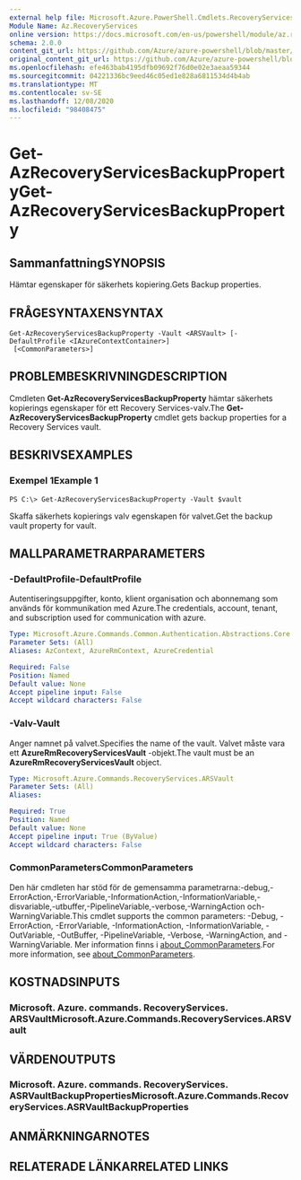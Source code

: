 ```yaml
---
external help file: Microsoft.Azure.PowerShell.Cmdlets.RecoveryServices.dll-Help.xml
Module Name: Az.RecoveryServices
online version: https://docs.microsoft.com/en-us/powershell/module/az.recoveryservices/get-azrecoveryservicesbackupproperty
schema: 2.0.0
content_git_url: https://github.com/Azure/azure-powershell/blob/master/src/RecoveryServices/RecoveryServices/help/Get-AzRecoveryServicesBackupProperty.md
original_content_git_url: https://github.com/Azure/azure-powershell/blob/master/src/RecoveryServices/RecoveryServices/help/Get-AzRecoveryServicesBackupProperty.md
ms.openlocfilehash: efe463bab4195dfb09692f76d0e02e3aeaa59344
ms.sourcegitcommit: 04221336bc9eed46c05ed1e828a6811534d4b4ab
ms.translationtype: MT
ms.contentlocale: sv-SE
ms.lasthandoff: 12/08/2020
ms.locfileid: "98408475"
---
```

# <span data-ttu-id="7877a-101">Get-AzRecoveryServicesBackupProperty</span><span class="sxs-lookup"><span data-stu-id="7877a-101">Get-AzRecoveryServicesBackupProperty</span></span>

## <span data-ttu-id="7877a-102">Sammanfattning</span><span class="sxs-lookup"><span data-stu-id="7877a-102">SYNOPSIS</span></span>
<span data-ttu-id="7877a-103">Hämtar egenskaper för säkerhets kopiering.</span><span class="sxs-lookup"><span data-stu-id="7877a-103">Gets Backup properties.</span></span>

## <span data-ttu-id="7877a-104">FRÅGESYNTAXEN</span><span class="sxs-lookup"><span data-stu-id="7877a-104">SYNTAX</span></span>

```
Get-AzRecoveryServicesBackupProperty -Vault <ARSVault> [-DefaultProfile <IAzureContextContainer>]
 [<CommonParameters>]
```

## <span data-ttu-id="7877a-105">PROBLEMBESKRIVNING</span><span class="sxs-lookup"><span data-stu-id="7877a-105">DESCRIPTION</span></span>
<span data-ttu-id="7877a-106">Cmdleten **Get-AzRecoveryServicesBackupProperty** hämtar säkerhets kopierings egenskaper för ett Recovery Services-valv.</span><span class="sxs-lookup"><span data-stu-id="7877a-106">The **Get-AzRecoveryServicesBackupProperty** cmdlet gets backup properties for a Recovery Services vault.</span></span>

## <span data-ttu-id="7877a-107">BESKRIVS</span><span class="sxs-lookup"><span data-stu-id="7877a-107">EXAMPLES</span></span>

### <span data-ttu-id="7877a-108">Exempel 1</span><span class="sxs-lookup"><span data-stu-id="7877a-108">Example 1</span></span>
```
PS C:\> Get-AzRecoveryServicesBackupProperty -Vault $vault
```

<span data-ttu-id="7877a-109">Skaffa säkerhets kopierings valv egenskapen för valvet.</span><span class="sxs-lookup"><span data-stu-id="7877a-109">Get the backup vault property for vault.</span></span>

## <span data-ttu-id="7877a-110">MALLPARAMETRAR</span><span class="sxs-lookup"><span data-stu-id="7877a-110">PARAMETERS</span></span>

### <span data-ttu-id="7877a-111">-DefaultProfile</span><span class="sxs-lookup"><span data-stu-id="7877a-111">-DefaultProfile</span></span>
<span data-ttu-id="7877a-112">Autentiseringsuppgifter, konto, klient organisation och abonnemang som används för kommunikation med Azure.</span><span class="sxs-lookup"><span data-stu-id="7877a-112">The credentials, account, tenant, and subscription used for communication with azure.</span></span>

```yaml
Type: Microsoft.Azure.Commands.Common.Authentication.Abstractions.Core.IAzureContextContainer
Parameter Sets: (All)
Aliases: AzContext, AzureRmContext, AzureCredential

Required: False
Position: Named
Default value: None
Accept pipeline input: False
Accept wildcard characters: False
```

### <span data-ttu-id="7877a-113">-Valv</span><span class="sxs-lookup"><span data-stu-id="7877a-113">-Vault</span></span>
<span data-ttu-id="7877a-114">Anger namnet på valvet.</span><span class="sxs-lookup"><span data-stu-id="7877a-114">Specifies the name of the vault.</span></span>
<span data-ttu-id="7877a-115">Valvet måste vara ett **AzureRmRecoveryServicesVault** -objekt.</span><span class="sxs-lookup"><span data-stu-id="7877a-115">The vault must be an **AzureRmRecoveryServicesVault** object.</span></span>

```yaml
Type: Microsoft.Azure.Commands.RecoveryServices.ARSVault
Parameter Sets: (All)
Aliases:

Required: True
Position: Named
Default value: None
Accept pipeline input: True (ByValue)
Accept wildcard characters: False
```

### <span data-ttu-id="7877a-116">CommonParameters</span><span class="sxs-lookup"><span data-stu-id="7877a-116">CommonParameters</span></span>
<span data-ttu-id="7877a-117">Den här cmdleten har stöd för de gemensamma parametrarna:-debug,-ErrorAction,-ErrorVariable,-InformationAction,-InformationVariable,-disvariable,-utbuffer,-PipelineVariable,-verbose,-WarningAction och-WarningVariable.</span><span class="sxs-lookup"><span data-stu-id="7877a-117">This cmdlet supports the common parameters: -Debug, -ErrorAction, -ErrorVariable, -InformationAction, -InformationVariable, -OutVariable, -OutBuffer, -PipelineVariable, -Verbose, -WarningAction, and -WarningVariable.</span></span> <span data-ttu-id="7877a-118">Mer information finns i [about_CommonParameters](http://go.microsoft.com/fwlink/?LinkID=113216).</span><span class="sxs-lookup"><span data-stu-id="7877a-118">For more information, see [about_CommonParameters](http://go.microsoft.com/fwlink/?LinkID=113216).</span></span>

## <span data-ttu-id="7877a-119">KOSTNADS</span><span class="sxs-lookup"><span data-stu-id="7877a-119">INPUTS</span></span>

### <span data-ttu-id="7877a-120">Microsoft. Azure. commands. RecoveryServices. ARSVault</span><span class="sxs-lookup"><span data-stu-id="7877a-120">Microsoft.Azure.Commands.RecoveryServices.ARSVault</span></span>

## <span data-ttu-id="7877a-121">VÄRDEN</span><span class="sxs-lookup"><span data-stu-id="7877a-121">OUTPUTS</span></span>

### <span data-ttu-id="7877a-122">Microsoft. Azure. commands. RecoveryServices. ASRVaultBackupProperties</span><span class="sxs-lookup"><span data-stu-id="7877a-122">Microsoft.Azure.Commands.RecoveryServices.ASRVaultBackupProperties</span></span>

## <span data-ttu-id="7877a-123">ANMÄRKNINGAR</span><span class="sxs-lookup"><span data-stu-id="7877a-123">NOTES</span></span>

## <span data-ttu-id="7877a-124">RELATERADE LÄNKAR</span><span class="sxs-lookup"><span data-stu-id="7877a-124">RELATED LINKS</span></span>
